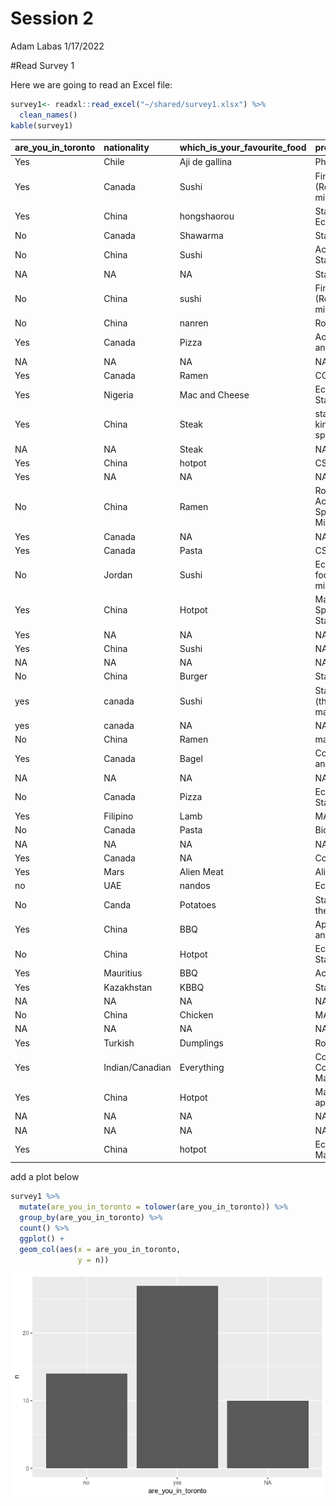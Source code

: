 Session 2
================
Adam Labas
1/17/2022

#Read Survey 1

Here we are going to read an Excel file:

``` r
survey1<- readxl::read_excel("~/shared/survey1.xlsx") %>% 
  clean_names()
kable(survey1)
```

| are_you_in_toronto | nationality     | which_is_your_favourite_food | program                                           |
|:-------------------|:----------------|:-----------------------------|:--------------------------------------------------|
| Yes                | Chile           | Aji de gallina               | PhD Stats                                         |
| Yes                | Canada          | Sushi                        | Finance and Eco (Rotman) + Stats minor            |
| Yes                | China           | hongshaorou                  | Stats Specialist & Eco Major                      |
| No                 | Canada          | Shawarma                     | Statistics                                        |
| No                 | China           | Sushi                        | Actuarial and Statistical Sciences                |
| NA                 | NA              | NA                           | Stats & Eco                                       |
| No                 | China           | sushi                        | Finance and Eco (Rotman) + Stats minor            |
| No                 | China           | nanren                       | Rotman                                            |
| Yes                | Canada          | Pizza                        | Actuarial Science and Stats                       |
| NA                 | NA              | NA                           | NA                                                |
| Yes                | Canada          | Ramen                        | CCIT & Stats Minor                                |
| Yes                | Nigeria         | Mac and Cheese               | Economics and Statistics                          |
| Yes                | China           | Steak                        | statistics major kinesiology specialist           |
| NA                 | NA              | Steak                        | NA                                                |
| Yes                | China           | hotpot                       | CS & Stats                                        |
| Yes                | NA              | NA                           | NA                                                |
| No                 | China           | Ramen                        | Rotman Commerce Accounting Specialist Stats Minor |
| Yes                | Canada          | NA                           | NA                                                |
| Yes                | Canada          | Pasta                        | CS                                                |
| No                 | Jordan          | Sushi                        | Eco Data Analytics focus, Stats & Math minor      |
| Yes                | China           | Hotpot                       | Management Specialist (Rotman), Statistics Major  |
| Yes                | NA              | NA                           | NA                                                |
| Yes                | China           | Sushi                        | NA                                                |
| NA                 | NA              | NA                           | NA                                                |
| No                 | China           | Burger                       | Stats& Eco                                        |
| yes                | canada          | Sushi                        | Stats specialist (theory) and math major          |
| yes                | canada          | NA                           | NA                                                |
| No                 | China           | Ramen                        | math app in eco spe                               |
| Yes                | Canada          | Bagel                        | Computer Science and Stats                        |
| NA                 | NA              | NA                           | NA                                                |
| No                 | Canada          | Pizza                        | Economics and Statistics                          |
| Yes                | Filipino        | Lamb                         | MAT&STA                                           |
| No                 | Canada          | Pasta                        | Biology                                           |
| NA                 | NA              | NA                           | NA                                                |
| Yes                | Canada          | NA                           | Comp Sci + Stats                                  |
| Yes                | Mars            | Alien Meat                   | Alien studies                                     |
| no                 | UAE             | nandos                       | Econ, stats, math                                 |
| No                 | Canda           | Potatoes                     | Stats Specialist, theory                          |
| Yes                | China           | BBQ                          | Applied math in stat and Eco                      |
| No                 | China           | Hotpot                       | Economics & Statistics                            |
| Yes                | Mauritius       | BBQ                          | ActSci & Stats                                    |
| Yes                | Kazakhstan      | KBBQ                         | Stats & GIS                                       |
| NA                 | NA              | NA                           | NA                                                |
| No                 | China           | Chicken                      | MAT&STA                                           |
| NA                 | NA              | NA                           | NA                                                |
| Yes                | Turkish         | Dumplings                    | Rotman                                            |
| Yes                | Indian/Canadian | Everything                   | Cognitive Science, Computer Science, Math(minor)  |
| Yes                | China           | Hotpot                       | Mathmatics and its application(prob&sta           |
| NA                 | NA              | NA                           | NA                                                |
| NA                 | NA              | NA                           | NA                                                |
| Yes                | China           | hotpot                       | Economis and Mathematics                          |

add a plot below

``` r
survey1 %>%
  mutate(are_you_in_toronto = tolower(are_you_in_toronto)) %>% 
  group_by(are_you_in_toronto) %>% 
  count() %>% 
  ggplot() +
  geom_col(aes(x = are_you_in_toronto,
               y = n))
```

![](NEWREADME_files/figure-gfm/unnamed-chunk-2-1.png)<!-- -->
